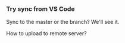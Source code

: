 ### Try sync from VS Code

Sync to the master or the branch? We'll see it.

How to upload to remote server?